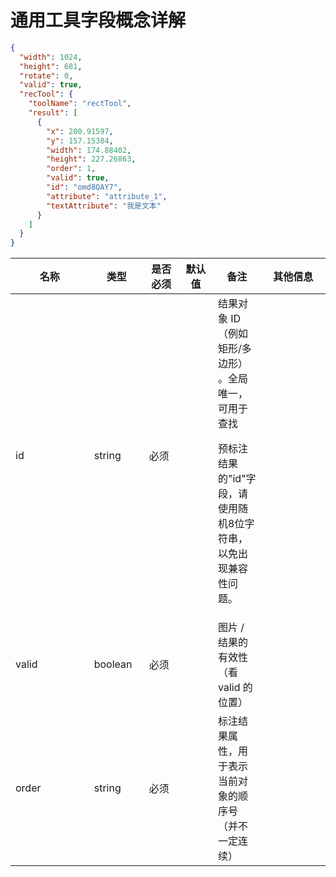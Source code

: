 # 通用工具字段概念详解

```json
{
  "width": 1024,
  "height": 681,
  "rotate": 0,
  "valid": true,
  "recTool": {
    "toolName": "rectTool",
    "result": [
      {
        "x": 200.91597,
        "y": 157.15384,
        "width": 174.88402,
        "height": 227.26863,
        "order": 1,
        "valid": true,
        "id": "omd8QAY7",
        "attribute": "attribute_1",
        "textAttribute": "我是文本"
      }
    ]
  }
}
```

<table style="table-layout: auto;"><colgroup><col style="width: 200px;"><col style="width: 100px;"><col style="width: 80px;"><col style="width: 80px;"><col><col style="width: 180px;"></colgroup><thead class="ant-table-thead"><tr><th class="ant-table-cell">名称</th><th class="ant-table-cell">类型</th><th class="ant-table-cell">是否必须</th><th class="ant-table-cell">默认值</th><th class="ant-table-cell">备注</th><th class="ant-table-cell">其他信息</th></tr></thead><tr data-row-key="0-2" class="ant-table-row ant-table-row-level-0"><td class="ant-table-cell">id</td><td class="ant-table-cell"><span>string</span></td><td class="ant-table-cell"><div>必须</div></td><td class="ant-table-cell"></td><td class="ant-table-cell"><span class="table-desc">结果对象 ID （例如矩形/多边形） 。全局唯一，可用于查找

预标注结果的"id"字段，请使用随机8位字符串，以免出现兼容性问题。</span></td><td class="ant-table-cell"></td></tr><tr data-row-key="0-3" class="ant-table-row ant-table-row-level-0"><td class="ant-table-cell">valid</td><td class="ant-table-cell"><span>boolean</span></td><td class="ant-table-cell"><div>必须</div></td><td class="ant-table-cell"><div></div></td><td class="ant-table-cell"><span class="table-desc">图片 / 结果的有效性（看valid 的位置）</span></td><td class="ant-table-cell"></td></tr><tr data-row-key="0-4" class="ant-table-row ant-table-row-level-0"><td class="ant-table-cell">order</td><td class="ant-table-cell"><span>string</span></td><td class="ant-table-cell"><div>必须</div></td><td class="ant-table-cell"><div></div></td><td class="ant-table-cell"><span class="table-desc">标注结果属性，用于表示当前对象的顺序号（并不一定连续）</span></td><td class="ant-table-cell"></td></tr></tbody></table>
